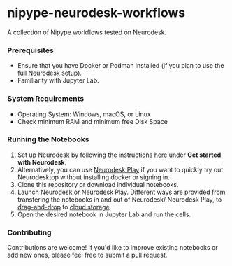 # nipype-neurodesk-workflows
A collection of Nipype workflows tested on Neurodesk.

### Prerequisites
- Ensure that you have Docker or Podman installed (if you plan to use the full Neurodesk setup).
- Familiarity with Jupyter Lab.

### System Requirements
- Operating System: Windows, macOS, or Linux
- Check minimum RAM and minimum free Disk Space

### Running the Notebooks
1. Set up Neurodesk by following the instructions [here](https://www.neurodesk.org/) under **Get started with Neurodesk**.
2. Alternatively, you can use [Neurodesk Play](https://www.neurodesk.org/docs/getting-started/neurodesktop/play/) if you want to quickly try out Neurodesktop without installing docker or signing in.
3. Clone this repository or download individual notebooks.
4. Launch Neurodesk or Neurodesk Play. Different ways are provided from transfering the notebooks in and out of Neurodesk/ Neurodesk Play, to [drag-and-drop](https://www.neurodesk.org/docs/getting-started/neurodesktop/storage/#drag-and-drop) to [cloud storage](https://www.neurodesk.org/docs/getting-started/neurodesktop/storage/#cloud-storage).
5. Open the desired notebook in Jupyter Lab and run the cells. 

### Contributing
Contributions are welcome! If you'd like to improve existing notebooks or add new ones, please feel free to submit a pull request.
